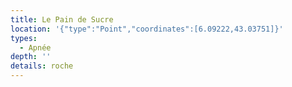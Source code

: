 ```yaml
---
title: Le Pain de Sucre
location: '{"type":"Point","coordinates":[6.09222,43.03751]}'
types:
  - Apnée
depth: ''
details: roche
---
```


